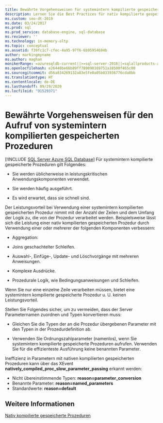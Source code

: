 ```yaml
---
title: Bewährte Vorgehensweisen für systemintern kompilierte gespeicherte Prozeduren
description: Lernen Sie die Best Practices für nativ kompilierte gespeicherte Prozeduren kennen, die üblicherweise in leistungskritischen Teilen einer Anwendung zum Einsatz kommen.
ms.custom: seo-dt-2019
ms.date: 03/24/2017
ms.prod: sql
ms.prod_service: database-engine, sql-database
ms.reviewer: ''
ms.technology: in-memory-oltp
ms.topic: conceptual
ms.assetid: f39fc1c7-cfec-4a95-97f6-6b95954694b
author: markingmyname
ms.author: maghan
monikerRange: =azuresqldb-current||>=sql-server-2016||=sqlallproducts-allversions||>=sql-server-linux-2017||=azuresqldb-mi-current
ms.openlocfilehash: e26440be66b89ff789890169751a18500f465c00
ms.sourcegitcommit: d56a834269132a83e5fe0a05b033936776cda8bb
ms.translationtype: HT
ms.contentlocale: de-DE
ms.lasthandoff: 09/29/2020
ms.locfileid: "91529371"
---
```

# <a name="best-practices-for-calling-natively-compiled-stored-procedures"></a>Bewährte Vorgehensweisen für den Aufruf von systemintern kompilierten gespeicherten Prozeduren
[!INCLUDE [SQL Server Azure SQL Database](../../includes/applies-to-version/sql-asdb.md)]
  Für systemintern kompilierte gespeicherte Prozeduren gilt Folgendes:  
  
-   Sie werden üblicherweise in leistungskritischen Anwendungskomponenten verwendet.  
  
-   Sie werden häufig ausgeführt.  
  
-   Es wird erwartet, dass sie schnell sind.  
  
 Der Leistungsvorteil bei Verwendung einer systemintern kompilierten gespeicherten Prozedur nimmt mit der Anzahl der Zeilen und dem Umfang der Logik zu, die von der Prozedur verarbeitet werden. Beispielsweise lässt sich die Leistung einer nativ kompilierten gespeicherten Prozedur durch Verwendung einer oder mehrerer der folgenden Komponenten verbessern:  
  
-   Aggregation:  
  
-   Joins geschachtelter Schleifen.  
  
-   Auswahl-, Einfüge-, Update- und Löschvorgänge mit mehreren Anweisungen.  
  
-   Komplexe Ausdrücke.  
  
-   Prozedurale Logik, wie Bedingungsanweisungen und Schleifen.  
  
 Wenn Sie nur eine einzelne Zeile verarbeiten müssen, bietet eine systemintern kompilierte gespeicherte Prozedur u. U. keinen Leistungsvorteil.  
  
 Stellen Sie Folgendes sicher, um zu vermeiden, dass der Server Parameternamen zuordnen und Typen konvertieren muss:  
  
-   Gleichen Sie die Typen der an die Prozedur übergebenen Parameter mit den Typen in der Prozedurdefinition ab.  
  
-   Verwenden Sie Ordnungszahlparameter (namenlos), wenn Sie systemintern kompilierte gespeicherte Prozeduren aufrufen. Verwenden Sie für die effizienteste Ausführung keine benannten Parameter.  
  
 Ineffizienz in Parametern mit nativen kompilierten gespeicherten Prozeduren kann über das XEvent **natively_compiled_proc_slow_parameter_passing** erkannt werden:
 - Nicht übereinstimmende Typen: **reason=parameter_conversion**
 - Benannte Parameter: **reason=named_parameters**
 - Standardwerte: **reason=default** 
  
## <a name="see-also"></a>Weitere Informationen  
 [Nativ kompilierte gespeicherte Prozeduren](../../relational-databases/in-memory-oltp/natively-compiled-stored-procedures.md)  
